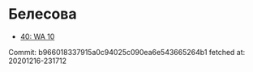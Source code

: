 # Белесова
- [40: WA 10](40.md)

Commit: b966018337915a0c94025c090ea6e543665264b1
 fetched at: 20201216-231712
